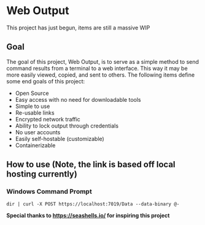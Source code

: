 # Web Output
This project has just begun, items are still a massive WIP

## Goal
The goal of this project, Web Output, is to serve as a simple method to send command results from a terminal to a web interface. This way it may be more easily viewed, copied, and sent to others.
The following items define some end goals of this project:

- Open Source
- Easy access with no need for downloadable tools
- Simple to use
- Re-usable links
- Encrypted network traffic
- Ability to lock output through credentials
- No user accounts
- Easily self-hostable (customizable)
- Containerizable

## How to use (Note, the link is based off local hosting currently)
### Windows Command Prompt
```dir | curl -X POST https://localhost:7019/Data --data-binary @-```


**Special thanks to https://seashells.io/ for inspiring this project**
